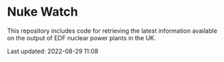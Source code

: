 # Nuke Watch

This repository includes code for retrieving the latest information available on the output of EDF nuclear power plants in the UK.

Last updated: 2022-08-29 11:08